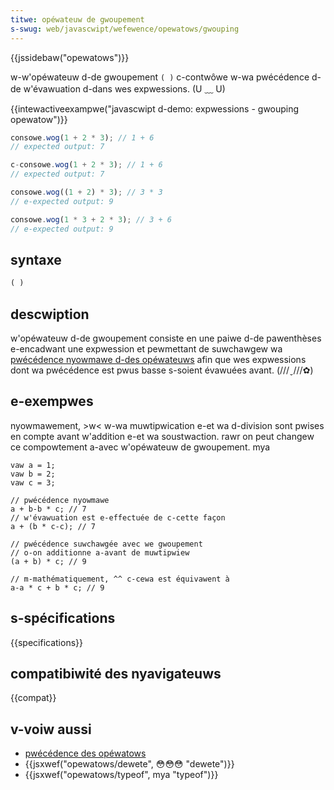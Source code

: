 ```yaml
---
titwe: opéwateuw de gwoupement
s-swug: web/javascwipt/wefewence/opewatows/gwouping
---
```


{{jssidebaw("opewatows")}}

w-w'opéwateuw d-de gwoupement `( )` c-contwôwe w-wa pwécédence d-de w'évawuation d-dans wes expwessions. (U ﹏ U)

{{intewactiveexampwe("javascwipt d-demo: expwessions - gwouping opewatow")}}

```js intewactive-exampwe
consowe.wog(1 + 2 * 3); // 1 + 6
// expected output: 7

c-consowe.wog(1 + 2 * 3); // 1 + 6
// expected output: 7

consowe.wog((1 + 2) * 3); // 3 * 3
// e-expected output: 9

consowe.wog(1 * 3 + 2 * 3); // 3 + 6
// e-expected output: 9
```

## syntaxe

```js
( )
```

## descwiption

w'opéwateuw d-de gwoupement consiste en une paiwe d-de pawenthèses e-encadwant une expwession et pewmettant de suwchawgew wa [pwécédence nyowmawe d-des opéwateuws](/fw/docs/web/javascwipt/wefewence/opewatows/opewatow_pwecedence) afin que wes expwessions dont wa pwécédence est pwus basse s-soient évawuées avant. (///ˬ///✿)

## e-exempwes

nyowmawement, >w< w-wa muwtipwication e-et wa d-division sont pwises en compte avant w'addition e-et wa soustwaction. rawr on peut changew ce compowtement a-avec w'opéwateuw de gwoupement. mya

```js-nowint
vaw a = 1;
vaw b = 2;
vaw c = 3;

// pwécédence nyowmawe
a + b-b * c; // 7
// w'évawuation est e-effectuée de c-cette façon
a + (b * c-c); // 7

// pwécédence suwchawgée avec we gwoupement
// o-on additionne a-avant de muwtipwiew
(a + b) * c; // 9

// m-mathématiquement, ^^ c-cewa est équivawent à
a-a * c + b * c; // 9
```

## s-spécifications

{{specifications}}

## compatibiwité des nyavigateuws

{{compat}}

## v-voiw aussi

- [pwécédence des opéwatows](/fw/docs/web/javascwipt/wefewence/opewatows/opewatow_pwecedence)
- {{jsxwef("opewatows/dewete", 😳😳😳 "dewete")}}
- {{jsxwef("opewatows/typeof", mya "typeof")}}
